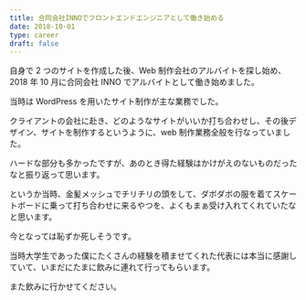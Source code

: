 ```yaml
---
title: 合同会社INNOでフロントエンドエンジニアとして働き始める
date: 2018-10-01
type: career
draft: false
---
```


自身で 2 つのサイトを作成した後、Web 制作会社のアルバイトを探し始め、2018 年 10 月に合同会社 INNO でアルバイトとして働き始めました。

当時は WordPress を用いたサイト制作が主な業務でした。

クライアントの会社に赴き、どのようなサイトがいいか打ち合わせし、その後デザイン、サイトを制作するというように、web 制作業務全般を行なっていました。

ハードな部分も多かったですが、あのとき得た経験はかけがえのないものだったなと振り返って思います。

というか当時、金髪メッシュでチリチリの頭をして、ダボダボの服を着てスケートボードに乗って打ち合わせに来るやつを、よくもまぁ受け入れてくれていたなと思います。

今となっては恥ずか死しそうです。

当時大学生であった僕にたくさんの経験を積ませてくれた代表には本当に感謝していて、いまだにたまに飲みに連れて行ってもらいます。

また飲みに行かせてください。
